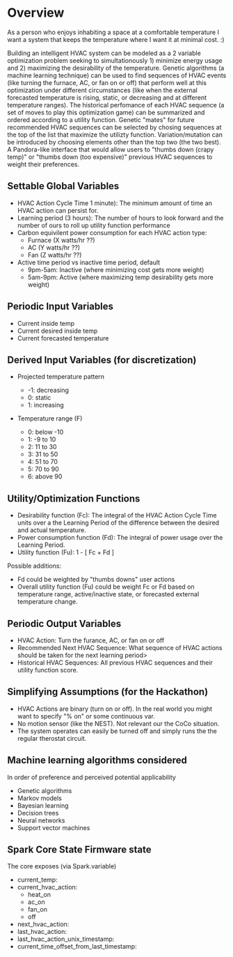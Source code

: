 # Overview

As a person who enjoys inhabiting a space at a comfortable temperature I want a system that keeps the temperature where I want it at minimal cost. :)

Building an intelligent HVAC system can be modeled as a 2 variable optimization problem seeking to simultationously 1) minimize energy usage and 2) maximizing the desirability of the temperature. Genetic algorithms (a machine learning technique) can be used to find sequences of HVAC events (like turning the furnace, AC, or fan on or off) that perform well at this optimization under different circumstances (like when the external forecasted temperature is rising, static, or decreasing and at different temperature ranges).  The historical perfomance of each HVAC sequence (a set of moves to play this optimization game) can be summarized and ordered according to a utility function. Genetic "mates" for future recommended HVAC sequences can be selected by chosing sequences at the top of the list that maximize the utilizty function. Variation/mutation can be introduced by choosing elements other than the top two (the two best). A Pandora-like interface that would allow users to "thumbs down (crapy temp)" or "thumbs down (too expensive)" previous HVAC sequences to weight their preferences.

## Settable Global Variables
* HVAC Action Cycle Time  1 minute): The minimum amount of time an HVAC action can persist for.
* Learning period (3 hours): The number of hours to look forward and the number of ours to roll up utility function performance
* Carbon equivilent power consumption for each HVAC action type:
  * Furnace (X watts/hr ??)
  * AC (Y watts/hr ??)
  * Fan (Z watts/hr ??)
* Active time period vs inactive time period, default
  * 9pm-5am: Inactive (where minimizing cost gets more weight)
  * 5am-9pm: Active   (where maximizing temp desirability gets more weight)

## Periodic Input Variables

* Current inside temp
* Current desired inside temp
* Current forecasted temperature

## Derived Input Variables (for discretization)
* Projected temperature pattern
  * -1: decreasing
  * 0: static
  * 1: increasing

* Temperature range (F)
  * 0: below -10
  * 1: -9 to 10
  * 2: 11 to 30
  * 3: 31 to 50
  * 4: 51 to 70
  * 5: 70 to 90
  * 6: above 90

## Utility/Optimization Functions

* Desirability function (Fc): The integral of the HVAC Action Cycle Time units over a the Learning Period of the difference between the desired and actual temperature.
* Power consumption function (Fd): The integral of power usage over the Learning Period.
* Utility function (Fu): 1 - [ Fc + Fd ]

Possible additions:

* Fd could be weighted by "thumbs downs" user actions
* Overall utility function (Fu) could be weight Fc or Fd based on temperature range, active/inactive state, or forecasted external temperature change.

## Periodic Output Variables

* HVAC Action: Turn the furance, AC, or fan on or off
* Recommended Next HVAC Sequence: What sequence of HVAC actions should be taken for the next learning period>
* Historical HVAC Sequences: All previous HVAC sequences and their utility function score.

## Simplifying Assumptions (for the Hackathon)

* HVAC Actions are binary (turn on or off). In the real world you might want to specify "% on" or some continuous var.
* No motion sensor (like the NEST). Not relevant our the CoCo situation.
* The system operates can easily be turned off and simply runs the the regular therostat circuit.

## Machine learning algorithms considered

In order of preference and perceived potential applicability
* Genetic algorithms
* Markov models
* Bayesian learning
* Decision trees
* Neural networks
* Support vector machines

## Spark Core State Firmware state

The core exposes (via Spark.variable) 
  * current_temp:
  * current_hvac_action: 
    * heat_on
    * ac_on
    * fan_on
    * off
  * next_hvac_action:
  * last_hvac_action:
  * last_hvac_action_unix_timestamp:
  * current_time_offset_from_last_timestamp:

